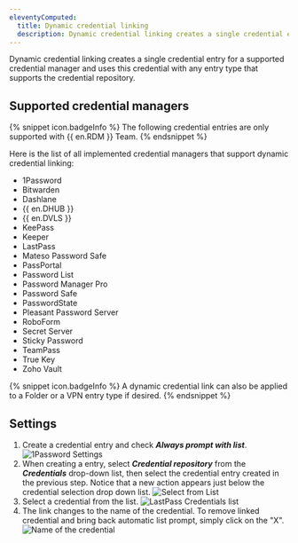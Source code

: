 ```yaml
---
eleventyComputed:
  title: Dynamic credential linking
  description: Dynamic credential linking creates a single credential entry for a supported credential manager and uses this credential with any entry type that supports the credential repository.
---
```

Dynamic credential linking creates a single credential entry for a supported credential manager and uses this credential with any entry type that supports the credential repository.

## Supported credential managers

{% snippet icon.badgeInfo %}
The following credential entries are only supported with {{ en.RDM }} Team.
{% endsnippet %}

Here is the list of all implemented credential managers that support dynamic credential linking:

* 1Password
* Bitwarden
* Dashlane
* {{ en.DHUB }}
* {{ en.DVLS }}
* KeePass
* Keeper
* LastPass
* Mateso Password Safe
* PassPortal
* Password List
* Password Manager Pro
* Password Safe
* PasswordState
* Pleasant Password Server
* RoboForm
* Secret Server
* Sticky Password
* TeamPass
* True Key
* Zoho Vault

{% snippet icon.badgeInfo %}
A dynamic credential link can also be applied to a Folder or a VPN entry type if desired.
{% endsnippet %}

## Settings

1. Create a credential entry and check ***Always prompt with list***.
![1Password Settings](https://cdnweb.devolutions.net/docs/en/rdm/windows/clip11064.png)
1. When creating a entry, select ***Credential repository*** from the ***Credentials*** drop-down list, then select the credential entry created in the previous step. Notice that a new action appears just below the credential selection drop down list.
![Select from List](https://cdnweb.devolutions.net/docs/en/rdm/windows/clip11065.png)
1. Select a credential from the list.
![LastPass Credentials list](https://cdnweb.devolutions.net/docs/en/rdm/windows/clip10657.png)
1. The link changes to the name of the credential. To remove linked credential and bring back automatic list prompt, simply click on the "X".
![Name of the credential](https://cdnweb.devolutions.net/docs/en/rdm/windows/clip11066.png)
